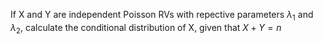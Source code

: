 If X and Y are independent Poisson RVs with repective parameters $\lambda_{1}$ and $\lambda_{2}$, calculate the conditional distribution of X, given that $X + Y = n$

